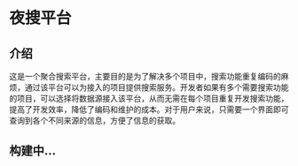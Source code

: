 # 夜搜平台
## 介绍
这是一个聚合搜索平台，主要目的是为了解决多个项目中，搜索功能重复编码的麻烦，通过该平台可以为接入的项目提供搜索服务。开发者如果有多个需要搜索功能的项目，可以选择将数据源接入该平台，从而无需在每个项目重复开发搜索功能，提高了开发效率，降低了编码和维护的成本。对于用户来说，只需要一个界面即可查询到各个不同来源的信息，方便了信息的获取。
## 构建中...
